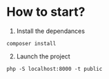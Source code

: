 # How to start?

1. Install the dependances

```terminal
composer install
```

2. Launch the project

```terminal
php -S localhost:8000 -t public 
```
